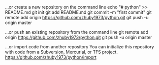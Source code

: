 …or create a new repository on the command line
echo "# python" >> README.md
git init
git add README.md
git commit -m "first commit"
git remote add origin https://github.com/zhuby1973/python.git
git push -u origin master
                
…or push an existing repository from the command line
git remote add origin https://github.com/zhuby1973/python.git
git push -u origin master

…or import code from another repository
You can initialize this repository with code from a Subversion, Mercurial, or TFS project.
https://github.com/zhuby1973/python/import
